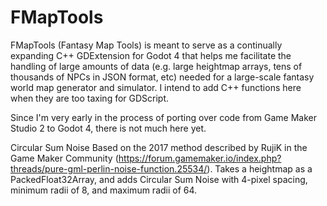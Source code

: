 # FMapTools
FMapTools (Fantasy Map Tools) is meant to serve as a continually expanding C++ GDExtension for Godot 4 that helps me facilitate the handling of large amounts of data (e.g. large heightmap arrays, tens of thousands of NPCs in JSON format, etc) needed for a large-scale fantasy world map generator and simulator. I intend to add C++ functions here when they are too taxing for GDScript.

Since I'm very early in the process of porting over code from Game Maker Studio 2 to Godot 4, there is not much here yet.

Circular Sum Noise
Based on the 2017 method described by RujiK in the Game Maker Community (https://forum.gamemaker.io/index.php?threads/pure-gml-perlin-noise-function.25534/). Takes a heightmap as a PackedFloat32Array, and adds Circular Sum Noise with 4-pixel spacing, minimum radii of 8, and maximum radii of 64.
